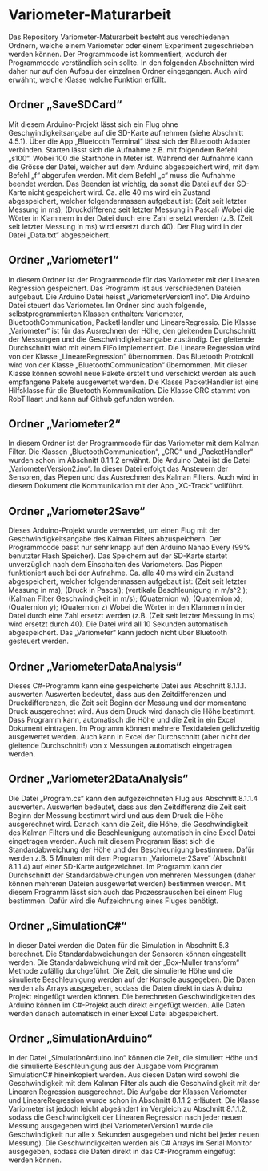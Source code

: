 # Variometer-Maturarbeit
Das Repository Variometer-Maturarbeit besteht aus verschiedenen Ordnern, welche einem Variometer oder einem Experiment zugeschrieben werden können. Der Programmcode ist kommentiert, wodurch der Programmcode verständlich sein sollte. In den folgenden Abschnitten wird daher nur auf den Aufbau der einzelnen Ordner eingegangen. Auch wird erwähnt, welche Klasse welche Funktion erfüllt.
## Ordner „SaveSDCard“
Mit diesem Arduino-Projekt lässt sich ein Flug ohne Geschwindigkeitsangabe auf die SD-Karte aufnehmen (siehe Abschnitt 4.5.1). Über die App „Bluetooth Terminal“ lässt sich der Bluetooth Adapter verbinden. Starten lässt sich die Aufnahme z.B. mit folgendem Befehl: „s100“. Wobei 100 die Starthöhe in Meter ist. Während der Aufnahme kann die Grösse der Datei, welcher auf dem Arduino abgespeichert wird, mit dem Befehl „f“ abgerufen werden. Mit dem Befehl „c“ muss die Aufnahme beendet werden. Das Beenden ist wichtig, da sonst die Datei auf der SD-Karte nicht gespeichert wird. Ca. alle 40 ms wird ein Zustand abgespeichert, welcher folgendermassen aufgebaut ist:
(Zeit seit letzter Messung in ms); (Druckdifferenz seit letzter Messung in Pascal)
Wobei die Wörter in Klammern in der Datei durch eine Zahl ersetzt werden (z.B. (Zeit seit letzter Messung in ms) wird ersetzt durch 40). Der Flug wird in der Datei „Data.txt“ abgespeichert. 
## Ordner „Variometer1“
In diesem Ordner ist der Programmcode für das Variometer mit der Linearen Regression gespeichert. Das Programm ist aus verschiedenen Dateien aufgebaut. Die Arduino Datei heisst „VariometerVersion1.ino“. Die Arduino Datei steuert das Variometer. Im Ordner sind auch folgende, selbstprogrammierten Klassen enthalten: Variometer, BluetoothCommunication, PacketHandler und LineareRegressio. Die Klasse „Variometer“ ist für das Ausrechnen der Höhe, den gleitenden Durchschnitt der Messungen und die Geschwindigkeitsangabe zuständig. Der gleitende Durchschnitt wird mit einem FiFo implementiert.  Die Lineare Regression wird von der Klasse „LineareRegression“ übernommen. Das Bluetooth Protokoll wird von der Klasse „BluetoothCommunication“ übernommen. Mit dieser Klasse können sowohl neue Pakete erstellt und verschickt werden als auch empfangene Pakete ausgewertet werden. Die Klasse PacketHandler ist eine Hilfsklasse für die Bluetooth Kommunikation. Die Klasse CRC stammt von RobTillaart und kann auf Github gefunden werden.
## Ordner „Variometer2“
In diesem Ordner ist der Programmcode für das Variometer mit dem Kalman Filter. Die Klassen „BluetoothCommunication“, „CRC“ und „PacketHandler“ wurden schon im Abschnitt 8.1.1.2 erwähnt. Die Arduino Datei ist die Datei „VariometerVersion2.ino“. In dieser Datei erfolgt das Ansteuern der Sensoren, das Piepen und das Ausrechnen des Kalman Filters. Auch wird in diesem Dokument die Kommunikation mit der App „XC-Track“ vollführt. 
## Ordner „Variometer2Save“
Dieses Arduino-Projekt wurde verwendet, um einen Flug mit der Geschwindigkeitsangabe des Kalman Filters abzuspeichern. Der Programmcode passt nur sehr knapp auf den Arduino Nanao Every (99% benutzter Flash Speicher). Das Speichern auf der SD-Karte startet unverzüglich nach dem Einschalten des Variometers. Das Piepen funktioniert auch bei der Aufnahme. Ca. alle 40 ms wird ein Zustand abgespeichert, welcher folgendermassen aufgebaut ist:
(Zeit seit letzter Messung in ms); (Druck in Pascal); (vertikale Beschleunigung in m/s^2 ); (Kalman Filter Geschwindigkeit in m/s); (Quaternion w); (Quaternion x); (Quaternion y); (Quaternion z)
Wobei die Wörter in den Klammern in der Datei durch eine Zahl ersetzt werden (z.B. (Zeit seit letzter Messung in ms) wird ersetzt durch 40). 
Die Datei wird all 10 Sekunden automatisch abgespeichert. Das „Variometer“ kann jedoch nicht über Bluetooth gesteuert werden.
## Ordner „VariometerDataAnalysis“
Dieses C#-Programm kann eine gespeicherte Datei aus Abschnitt 8.1.1.1. auswerten Auswerten bedeutet, dass aus den Zeitdifferenzen und Druckdifferenzen, die Zeit seit Beginn der Messung und der momentane Druck ausgerechnet wird. Aus dem Druck wird danach die Höhe bestimmt. Dass Programm kann, automatisch die Höhe und die Zeit in ein Excel Dokument eintragen. Im Programm können mehrere Textdateien gelichzeitig ausgewertet werden. Auch kann in Excel der Durchschnitt (aber nicht der gleitende Durchschnitt!) von x Messungen automatisch eingetragen werden.
## Ordner „Variometer2DataAnalysis“
Die Datei „Program.cs“ kann den aufgezeichneten Flug aus Abschnitt 8.1.1.4 auswerten. Auswerten bedeutet, dass aus den Zeitdifferenz die Zeit seit Beginn der Messung bestimmt wird und aus dem Druck die Höhe ausgerechnet wird. Danach kann die Zeit, die Höhe, die Geschwindigkeit des Kalman Filters und die Beschleunigung automatisch in eine Excel Datei eingetragen werden. 
Auch mit diesem Programm lässt sich die Standardabweichung der Höhe und der Beschleunigung bestimmen. Dafür werden z.B. 5 Minuten mit dem Programm „Variometer2Save“ (Abschnitt 8.1.1.4) auf einer SD-Karte aufgezeichnet. Im Programm kann der Durchschnitt der Standardabweichungen von mehreren Messungen (daher können mehreren Dateien ausgewertet werden) bestimmen werden. Mit diesem Programm lässt sich auch das Prozessrauschen bei einem Flug bestimmen. Dafür wird die Aufzeichnung eines Fluges benötigt. 
## Ordner „SimulationC#“
In dieser Datei werden die Daten für die Simulation in Abschnitt 5.3 berechnet. Die Standardabweichungen der Sensoren können eingestellt werden. Die Standardabweichung wird mit der „Box-Muller transform“ Methode zufällig durchgeführt. Die Zeit, die simulierte Höhe und die simulierte Beschleunigung werden auf der Konsole ausgegeben. Die Daten werden als Arrays ausgegeben, sodass die Daten direkt in das Arduino Projekt eingefügt werden können. Die berechneten Geschwindigkeiten des Arduino können im C#-Projekt auch direkt eingefügt werden. Alle Daten werden danach automatisch in einer Excel Datei abgespeichert.
## Ordner „SimulationArduino“
In der Datei „SimulationArduino.ino“ können die Zeit, die simuliert Höhe und die simulierte Beschleunigung aus der Ausgabe vom Programm SimulationC# hineinkopiert werden. Aus diesen Daten wird sowohl die Geschwindigkeit mit dem Kalman Filter als auch die Geschwindigkeit mit der Linearen Regression ausgerechnet. Die Aufgabe der Klassen Variometer und LineareRegression wurde schon in Abschnitt 8.1.1.2 erläutert. Die Klasse Variometer ist jedoch leicht abgeändert im Vergleich zu Abschnitt 8.1.1.2, sodass die Geschwindigkeit der Linearen Regression nach jeder neuen Messung ausgegeben wird (bei VariometerVersion1 wurde die Geschwindigkeit nur alle x Sekunden ausgegeben und nicht bei jeder neuen Messung).
Die Geschwindigkeiten werden als C# Arrays im Serial Monitor ausgegeben, sodass die Daten direkt in das C#-Programm eingefügt werden können. 
